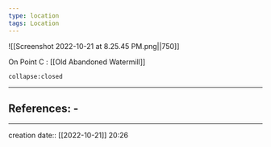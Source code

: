 ```yaml
---
type: location
tags: Location
---
```


![[Screenshot 2022-10-21 at 8.25.45 PM.png||750]]

On Point C : [[Old Abandoned Watermill]]
```ad-ooc
collapse:closed
```

___ 
## References: - 
--- 
creation date:: [[2022-10-21]] 20:26